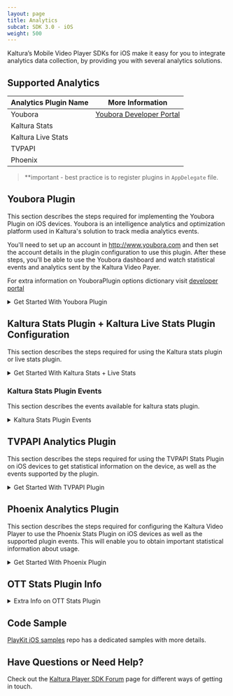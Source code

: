 ```yaml
---
layout: page
title: Analytics
subcat: SDK 3.0 - iOS
weight: 500
---
```


Kaltura’s Mobile Video Player SDKs for iOS make it easy for you to integrate analytics data collection, by providing you with several analytics solutions.

## Supported Analytics  

| Analytics Plugin Name | More Information |
|-----------------------|------------------|
| Youbora               | [Youbora Developer Portal](http://developer.nicepeopleatwork.com) |
| Kaltura Stats         | []()             |
| Kaltura Live Stats    | []()             |
| TVPAPI                | []()             |
| Phoenix               | []()             |

>**important - best practice is to register plugins in `AppDelegate` file.

</p></details>

## Youbora Plugin  

This section describes the steps required for implementing the Youbora Plugin on iOS devices. Youbora is an intelligence analytics and optimization platform used in Kaltura's solution to track media analytics events. 

You'll need to set up an account in http://www.youbora.com and then set the account details in the plugin configuration to use this plugin. After these steps, you'll be able to use the Youbora dashboard and watch statistical events and analytics sent by the Kaltura Video Payer.

For extra information on YouboraPlugin options dictionary visit [developer portal](http://developer.nicepeopleatwork.com/plugins/general/setting-youbora-options/)

<details><summary>Get Started With Youbora Plugin</summary><p>

To enable the Youbora Stats Plugin on iOS devices for the Kaltura Video Player, add the following line to your Podfile: 

```ruby
pod 'PlayKit/YouboraPlugin'
```

### Register Plugin

>swift

```swift
PlayKitManager.shared.registerPlugin(YouboraPlugin.self)
```

>objc

```objc
[PlayKitManager.sharedInstance registerPlugin: YouboraPlugin.self];
```

### Create a config and load player

>swift

```swift
// config options
let youboraOptions: [String: Any] = [
    "accountCode": "nicetest",
    "httpSecure": true,
    "parseHLS": true,
    "media": [
        "title": "Sintel",
        "duration": 600
    ],
    "properties": [
        "year": "2001",
        "genre": "Fantasy",
        "price": "free"
    ],
    "network": [
        "ip": "1.2.3.4"
    ],
    "ads": [
        "adsExpected": true,
        "campaign": "Ad campaign name"
    ],
    "extraParams": [
        "param1": "Extra param 1 value",
        "param2": "Extra param 2 value"
    ]
]
// create analytics config with the created params
let youboraConfig = AnalyticsConfig(params: youboraOptions)
// create config dictionary
let config = [YouboraPlugin.pluginName: youboraConfig]
// create plugin config object
let pluginConfig = PluginConfig(config: config)
// load the player with the created plugin config
let player = PlayKitManager.shared.loadPlayer(pluginConfig: pluginConfig)
```

>objc

```objc
// config options
NSDictionary * youboraOptions = @{
                           @"accountCode": @"nicetest",
                           @"httpSecure": @YES,
                           @"parseHLS": @YES,
                           @"media": @{
                                  @"title": @"Sintel",
                                  @"duration": @600
                                  },
                           @"properties": @{
                                  @"year": @"2001",
                                  @"genre": @"Fantasy",
                                  @"price": @"free"
                                  },
                           @"network": @{
                                  @"ip": @"1.2.3.4"
                                  },
                           @"ads": @{
                                  @"adsExpected": @YES,
                                  @"campaign": @"Ad campaign name"
                                  },
                           @"extraParams": @{
                                   @"param1": @"Extra param 1 value",
                                   @"param2": @"Extra param 2 value"
                                   }
                           };
// create analytics config with the created params                        
AnalyticsConfig *youboraConfig = [[AnalyticsConfig alloc] initWithParams: youboraOptions];
// create config dictionary
NSMutableDictionary *config = [NSMutableDictionary dictionary];
// set the created config to the plugin name key in the dictionary
config[PhoenixAnalyticsPlugin.pluginName] = youboraConfig;
// create plugin config object
PluginConfig *pluginConfig = [[PluginConfig alloc] initWithConfig:config];
// load the player with the created plugin config
self.player = [PlayKitManager.sharedInstance loadPlayerWithPluginConfig:pluginConfig];
```

>Note: Only then load player with Plugin Config.

</p></details> 

## Kaltura Stats Plugin + Kaltura Live Stats Plugin Configuration 

This section describes the steps required for using the Kaltura stats plugin or live stats plugin. 

<details><summary>Get Started With Kaltura Stats + Live Stats</summary><p>

`KalturaStatsPlugin` will be used in the code sample but the same configuration applies for `KalturaLiveStatsPlugin` just replace the class.

### Register the plugin

>swift

```swift
PlayKitManager.shared.registerPlugin(KalturaStatsPlugin.self)
```

>objc

```objc
[PlayKitManager.sharedInstance registerPlugin:KalturaStatsPlugin.self];
```

### Create a config and load player

>swift

```swift
// config params, defaults values, insert your data instead
let kalturaStatsPluginParams: [String: Any] = [
   "sessionId": "",
   "uiconfId": 0,
   "baseUrl": "",
   "partnerId": 0,
   "timerInterval": 30                                          
]
// create analytics config with the created params
let kalturaStatsConfig = AnalyticsConfig(params: kalturaStatsPluginParams)
// create config dictionary
let config = [KalturaStatsPlugin.pluginName: kalturaStatsConfig]
// create plugin config object
let pluginConfig = PluginConfig(config: config)
// load the player with the created plugin config
let player = PlayKitManager.shared.loadPlayer(pluginConfig: pluginConfig)
```

>objc

```objc
// config params, defaults values, insert your data instead
NSDictionary *kalturaStatsPluginParams = @{
                                           @"sessionId": @"",
                                           @"uiconfId": @0,
                                           @"baseUrl": @"",
                                           @"partnerId": @0,
                                           @"timerInterval": @30
                                           };
// create analytics config with the created params                                               
AnalyticsConfig *kalturaStatsConfig = [[AnalyticsConfig alloc] initWithParams:kalturaStatsPluginParams];
// create config dictionary
NSMutableDictionary *config = [NSMutableDictionary dictionary];
// set the created config to the plugin name key in the dictionary
config[KalturaLiveStatsPlugin.pluginName] = kalturaStatsConfig;
// create plugin config object
PluginConfig *pluginConfig = [[PluginConfig alloc] initWithConfig:config];
// load the player with the created plugin config
self.player = [PlayKitManager.sharedInstance loadPlayerWithPluginConfig:pluginConfig];
```

</p></details>

### Kaltura Stats Plugin Events

This section describes the events available for kaltura stats plugin.

<details><summary>Kaltura Stats Plugin Events</summary><p>

```swift
enum KStatsEventType : Int {
case WIDGET_LOADED = 1
case MEDIA_LOADED = 2
case PLAY = 3
case PLAY_REACHED_25 = 4
case PLAY_REACHED_50 = 5
case PLAY_REACHED_75 = 6
case PLAY_REACHED_100 = 7
case OPEN_EDIT = 8
case OPEN_VIRAL = 9
case OPEN_DOWNLOAD = 10
case OPEN_REPORT = 11
case BUFFER_START = 12
case BUFFER_END = 13
case OPEN_FULL_SCREEN = 14
case CLOSE_FULL_SCREEN = 15
case REPLAY = 16
case SEEK = 17
case OPEN_UPLOAD = 18
case SAVE_PUBLISH = 19
case CLOSE_EDITOR = 20
case PRE_BUMPER_PLAYED = 21
case POST_BUMPER_PLAYED = 22
case BUMPER_CLICKED = 23
case PREROLL_STARTED = 24
case MIDROLL_STARTED = 25
case POSTROLL_STARTED = 26
case OVERLAY_STARTED = 27
case PREROLL_CLICKED = 28
case MIDROLL_CLICKED = 29
case POSTROLL_CLICKED = 30
case OVERLAY_CLICKED = 31
case PREROLL_25 = 32
case PREROLL_50 = 33
case PREROLL_75 = 34
case MIDROLL_25 = 35
case MIDROLL_50 = 36
case MIDROLL_75 = 37
case POSTROLL_25 = 38
case POSTROLL_50 = 39
case POSTROLL_75 = 40
case ERROR = 99
}
```

</p></details>

## TVPAPI Analytics Plugin

This section describes the steps required for using the TVPAPI Stats Plugin on iOS devices to get statistical information on the device, as well as the events supported by the plugin.

<details><summary>Get Started With TVPAPI Plugin</summary><p>

### Enabling the TVPAPI Stats Plugin for the Kaltura Video Player  

To enable the TVPAPI Stats Plugin on iOS devices for the Kaltura Video Player, add the following line to your Podfile: 

```ruby
pod 'PlayKit/PhoenixPlugin'
```

### Register the TVPAPI Stats Plugin  

Register the TVPAPI Stats Plugin in your application as follows:

>swift

```swift
PlayKitManager.shared.registerPlugin(TVPAPIAnalyticsPlugin.self)
```

>objc

```objc
[PlayKitManager.sharedInstance registerPlugin:TVPAPIAnalyticsPlugin.self];
```

### Create a config and load player

>swift

```swift
// config params, defaults values, insert your data instead
let tvpapiPluginParams: [String: Any] = [
    "fileId": "",
    "baseUrl": "",
    "timerInterval": 30,
    "initObj": [
        "Token": "",
        "SiteGuid": "",
        "ApiUser": "",
        "DomainID": "",
        "UDID": "",
        "ApiPass": "",
        "Locale": [
            "LocaleUserState": "",
            "LocaleCountry": "",
            "LocaleDevice": "",
            "LocaleLanguage": ""
        ],
        "Platform": ""
    ]
]
// create analytics config with the created params
let tvpapiPluginConfig = AnalyticsConfig(params: tvpapiPluginParams)
// create config dictionary
let config = [TVPAPIAnalyticsPlugin.pluginName: tvpapiPluginConfig]
// create plugin config object
let pluginConfig = PluginConfig(config: config)
// load the player with the created plugin config
let player = PlayKitManager.shared.loadPlayer(pluginConfig: pluginConfig)
```

>objc

```objc
// config params, defaults values, insert your data instead
NSDictionary *tvpapiPluginParams = @{
                                     @"fileId": @"",
                                     @"baseUrl": @"",
                                     @"timerInterval": @30,
                                     @"initObj": @{
                                                  @"Token": @"",
                                                  @"SiteGuid": @"",
                                                  @"ApiUser": @"",
                                                  @"DomainID": @"",
                                                  @"UDID": @"",
                                                  @"ApiPass": @"",
                                                  @"Locale": @{
                                                              @"LocaleUserState": @"",
                                                              @"LocaleCountry": @"",
                                                              @"LocaleDevice": @"",
                                                              @"LocaleLanguage": @""
                                                              },
                                                 @"Platform": @""
                                                 }
                                     };
// create analytics config with the created params                                               
AnalyticsConfig *tvpapiPluginConfig = [[AnalyticsConfig alloc] initWithParams:tvpapiPluginParams];
// create config dictionary
NSMutableDictionary *config = [NSMutableDictionary dictionary];
// set the created config to the plugin name key in the dictionary
config[TVPAPIAnalyticsPlugin.pluginName] = tvpapiPluginConfig;
// create plugin config object
PluginConfig *pluginConfig = [[PluginConfig alloc] initWithConfig:config];
// load the player with the created plugin config
self.player = [PlayKitManager.sharedInstance loadPlayerWithPluginConfig:pluginConfig];
```

</p></details>

## Phoenix Analytics Plugin  

This section describes the steps required for configuring the Kaltura Video Player to use the Phoenix Stats Plugin on iOS devices as well as the supported plugin events. This will enable you to obtain important statistical information about usage.

<details><summary>Get Started With Phoenix Plugin</summary><p>

To enable the phoenix analytics plugin on iOS devices for the Kaltura Video Player, add the following line to your Podfile: 

```ruby
pod 'PlayKit/PhoenixPlugin'
```

### Register the Phoenix Stats Plugin  

Register the phoenix analytics plugin in your application as follows:

>swift

```swift
PlayKitManager.shared.registerPlugin(PhoenixAnalyticsPlugin.self)
```

>objc

```objc
[PlayKitManager.sharedInstance registerPlugin:PhoenixAnalyticsPlugin.self];
```

### Create a config and load player

>swift

```swift
// config params, defaults values, insert your data instead
let phoenixPluginParams = [
    "fileId": "",
    "baseUrl": "",
    "ks": "",
    "partnerId": 0,
    "timerInterval": 30
]
// create analytics config with the created params
let phoenixPluginConfig = AnalyticsConfig(params: phoenixPluginParams)
// create config dictionary
let config = [PhoenixAnalyticsPlugin.pluginName: phoenixPluginConfig]
// create plugin config object
let pluginConfig = PluginConfig(config: config)
// load the player with the created plugin config
let player = PlayKitManager.shared.loadPlayer(pluginConfig: pluginConfig)
```

>objc

```objc
// config params, defaults values, insert your data instead
NSDictionary *phoenixPluginParams = @{
                                      @"fileId": @"",
                                      @"baseUrl": @"",
                                      @"ks": @"",
                                      @"partnerId": @0,
                                      @"timerInterval": @30
                                      };
// create analytics config with the created params                                               
AnalyticsConfig *phoenixPluginConfig = [[AnalyticsConfig alloc] initWithParams:phoenixPluginParams];
// create config dictionary
NSMutableDictionary *config = [NSMutableDictionary dictionary];
// set the created config to the plugin name key in the dictionary
config[PhoenixAnalyticsPlugin.pluginName] = phoenixPluginConfig;
// create plugin config object
PluginConfig *pluginConfig = [[PluginConfig alloc] initWithConfig:config];
// load the player with the created plugin config
self.player = [PlayKitManager.sharedInstance loadPlayerWithPluginConfig:pluginConfig];
```

</p></details>

## OTT Stats Plugin Info

<details><summary>Extra Info on OTT Stats Plugin</summary><p>

## OTT Stats Plugin Supported Events  

The OTT Stats Plugins (Phoenix, TVPAPI) supports the following events:

```swift
enum OTTAnalyticsEventType: String {
    case hit
    case play
    case stop
    case pause
    case firstPlay
    case swoosh
    case load
    case finish
    case bitrateChange
    case error
}
```

## Concurrency Handler  

To receive concurrency events from the OTT Stats Plugin, you'll need to add a listener to the following event:

```swift
self.playerController.addObserver(self, events: [OttEvent.concurrency]) { event in
    // handle concurrency event
}                   
```

```objc
[self.player addObserver:self events:@[OttEvent.concurrency] block:^(PKEvent * _Nonnull event) {
    // handle concurrency event
}];
``` 

</p></details>

## Code Sample

[PlayKit iOS samples](https://github.com/kaltura/playkit-ios-samples) repo has a dedicated samples with more details.

## Have Questions or Need Help?

Check out the [Kaltura Player SDK Forum](https://forum.kaltura.org/c/playkit) page for different ways of getting in touch.
